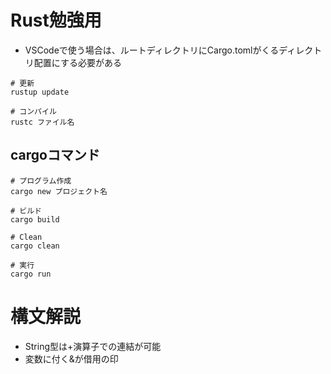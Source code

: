 # Rust勉強用

- VSCodeで使う場合は、ルートディレクトリにCargo.tomlがくるディレクトリ配置にする必要がある


```
# 更新
rustup update

# コンパイル
rustc ファイル名
```

## cargoコマンド

```
# プログラム作成
cargo new プロジェクト名

# ビルド
cargo build

# Clean
cargo clean

# 実行
cargo run
```


# 構文解説

- String型は+演算子での連結が可能
- 変数に付く&が借用の印
